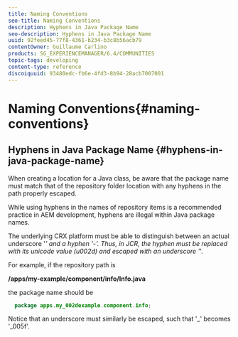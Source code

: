 ```yaml
---
title: Naming Conventions
seo-title: Naming Conventions
description: Hyphens in Java Package Name
seo-description: Hyphens in Java Package Name
uuid: 92feed45-77f8-4361-b234-b3c8b56acb79
contentOwner: Guillaume Carlino
products: SG_EXPERIENCEMANAGER/6.4/COMMUNITIES
topic-tags: developing
content-type: reference
discoiquuid: 93480edc-fb6e-4fd3-8b94-28acb7007001
---
```


# Naming Conventions{#naming-conventions}

## Hyphens in Java Package Name {#hyphens-in-java-package-name}

When creating a location for a Java class, be aware that the package name must match that of the repository folder location with any hyphens in the path properly escaped.

While using hyphens in the names of repository items is a recommended practice in AEM development, hyphens are illegal within Java package names.

The underlying CRX platform must be able to distinguish between an actual underscore '_' and a hyphen '-'. Thus, in JCR, the hyphen must be replaced with its unicode value (u002d) and escaped with an underscore '_'.

For example, if the repository path is

**/apps/my-example/component/info/Info.java**

the package name should be

```java
  package apps.my_002dexample.component.info;
```

Notice that an underscore must similarly be escaped, such that '_' becomes '_005f'.
